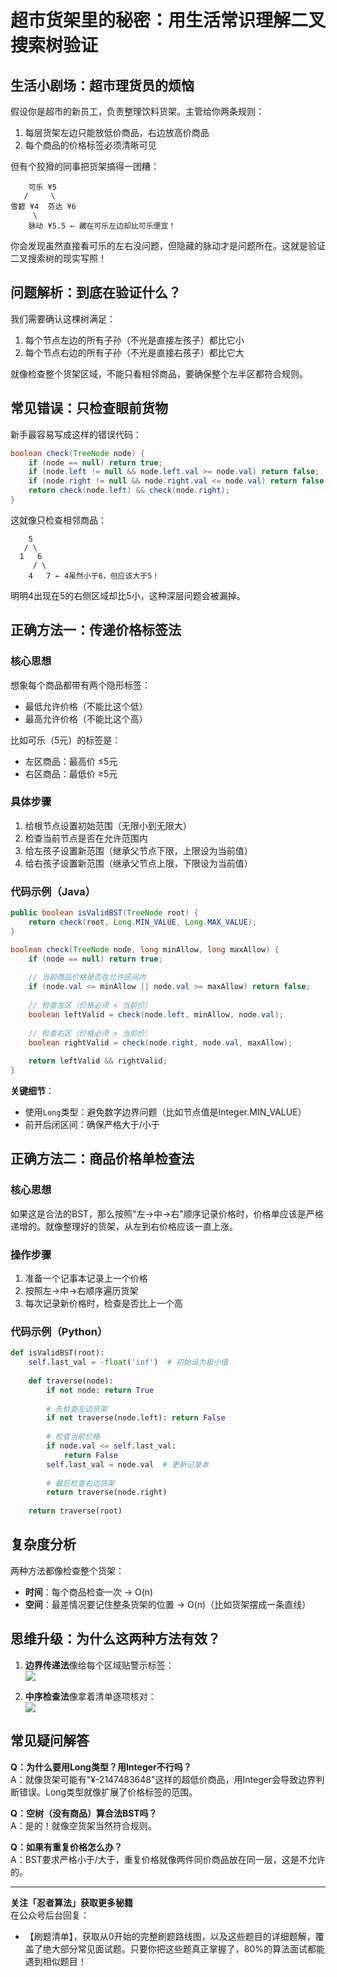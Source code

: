 # 超市货架里的秘密：用生活常识理解二叉搜索树验证

## 生活小剧场：超市理货员的烦恼
假设你是超市的新员工，负责整理饮料货架。主管给你两条规则：
1. 每层货架左边只能放低价商品，右边放高价商品
2. 每个商品的价格标签必须清晰可见

但有个狡猾的同事把货架搞得一团糟：
```
    可乐 ¥5
   /     \
雪碧 ¥4  芬达 ¥6 
     \
    脉动 ¥5.5 ← 藏在可乐左边却比可乐便宜！
```
你会发现虽然直接看可乐的左右没问题，但隐藏的脉动才是问题所在。这就是验证二叉搜索树的现实写照！

## 问题解析：到底在验证什么？
我们需要确认这棵树满足：
1. 每个节点左边的所有子孙（不光是直接左孩子）都比它小
2. 每个节点右边的所有子孙（不光是直接右孩子）都比它大

就像检查整个货架区域，不能只看相邻商品，要确保整个左半区都符合规则。

## 常见错误：只检查眼前货物
新手最容易写成这样的错误代码：
```java
boolean check(TreeNode node) {
    if (node == null) return true;
    if (node.left != null && node.left.val >= node.val) return false;
    if (node.right != null && node.right.val <= node.val) return false;
    return check(node.left) && check(node.right);
}
```
这就像只检查相邻商品：
```
    5
   / \
  1   6
     / \
    4   7 ← 4虽然小于6，但应该大于5！
```
明明4出现在5的右侧区域却比5小，这种深层问题会被漏掉。

## 正确方法一：传递价格标签法
### 核心思想
想象每个商品都带有两个隐形标签：
- 最低允许价格（不能比这个低）
- 最高允许价格（不能比这个高）

比如可乐（5元）的标签是：
- 左区商品：最高价 ≤5元
- 右区商品：最低价 ≥5元

### 具体步骤
1. 给根节点设置初始范围（无限小到无限大）
2. 检查当前节点是否在允许范围内
3. 给左孩子设置新范围（继承父节点下限，上限设为当前值）
4. 给右孩子设置新范围（继承父节点上限，下限设为当前值）

### 代码示例（Java）
```java
public boolean isValidBST(TreeNode root) {
    return check(root, Long.MIN_VALUE, Long.MAX_VALUE);
}

boolean check(TreeNode node, long minAllow, long maxAllow) {
    if (node == null) return true;
    
    // 当前商品价格是否在允许区间内
    if (node.val <= minAllow || node.val >= maxAllow) return false;
    
    // 检查左区（价格必须 < 当前价）
    boolean leftValid = check(node.left, minAllow, node.val);
    
    // 检查右区（价格必须 > 当前价）
    boolean rightValid = check(node.right, node.val, maxAllow);
    
    return leftValid && rightValid;
}
```
**关键细节**：
- 使用`Long`类型：避免数字边界问题（比如节点值是Integer.MIN_VALUE）
- 前开后闭区间：确保严格大于/小于

## 正确方法二：商品价格单检查法
### 核心思想
如果这是合法的BST，那么按照"左→中→右"顺序记录价格时，价格单应该是严格递增的。就像整理好的货架，从左到右价格应该一直上涨。

### 操作步骤
1. 准备一个记事本记录上一个价格
2. 按照左→中→右顺序遍历货架
3. 每次记录新价格时，检查是否比上一个高

### 代码示例（Python）
```python
def isValidBST(root):
    self.last_val = -float('inf')  # 初始设为极小值
    
    def traverse(node):
        if not node: return True
        
        # 先检查左边货架
        if not traverse(node.left): return False
        
        # 检查当前价格
        if node.val <= self.last_val:
            return False
        self.last_val = node.val  # 更新记录本
        
        # 最后检查右边货架
        return traverse(node.right)
    
    return traverse(root)
```

## 复杂度分析
两种方法都像检查整个货架：
- **时间**：每个商品检查一次 → O(n)
- **空间**：最差情况要记住整条货架的位置 → O(n)（比如货架摆成一条直线）

## 思维升级：为什么这两种方法有效？
1. **边界传递法**像给每个区域贴警示标签：  
   ![](https://p3-juejin.byteimg.com/tos-cn-i-k3u1fbpfcp/7e5f7c8c3e2f4d0e8e0b5a5d5b5a5f3d~tplv-k3u1fbpfcp-zoom-1.image)
   
2. **中序检查法**像拿着清单逐项核对：  
   ![](https://p3-juejin.byteimg.com/tos-cn-i-k3u1fbpfcp/9e3a3c3c3e2f4d0e8e0b5a5d5b5a5f3d~tplv-k3u1fbpfcp-zoom-1.image)

## 常见疑问解答
**Q：为什么要用Long类型？用Integer不行吗？**  
A：就像货架可能有"¥-2147483648"这样的超低价商品，用Integer会导致边界判断错误。Long类型就像扩展了价格标签的范围。

**Q：空树（没有商品）算合法BST吗？**  
A：是的！就像空货架当然符合规则。

**Q：如果有重复价格怎么办？**  
A：BST要求严格小于/大于，重复价格就像两件同价商品放在同一层，这是不允许的。

---

**关注「忍者算法」获取更多秘籍**  
在公众号后台回复：
- 【刷题清单】，获取从0开始的完整刷题路线图，以及这些题目的详细题解，覆盖了绝大部分常见面试题。只要你把这些题真正掌握了，80%的算法面试都能遇到相似题目！